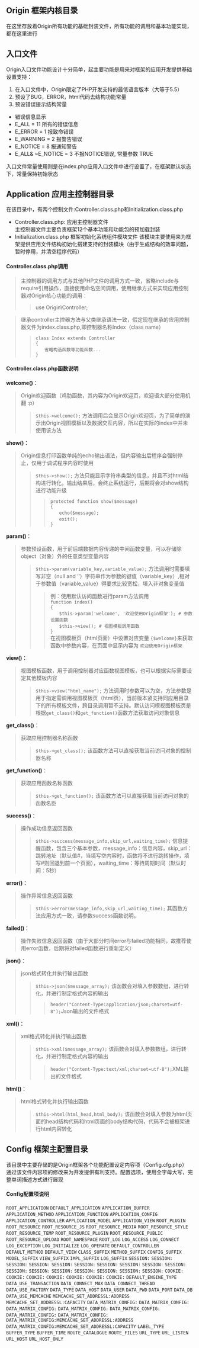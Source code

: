 ## Origin 框架内核目录
在这里存放着Origin所有功能的基础封装文件，所有功能的调用和基本功能实现，都在这里进行
## 入口文件
Origin入口文件功能设计十分简单，起主要功能是用来对框架的应用开发提供基础设置支持：
1) 在入口文件中，Origin限定了PHP开发支持的最低语言版本（大等于5.5）
2) 预设了BUG，ERROR，html代码去结构功能常量
3) 预设错误提示结构常量
- 错误信息显示
- E_ALL = 11 所有的错误信息
- E_ERROR = 1 报致命错误
- E_WARNING = 2 报警告错误
- E_NOTICE = 8 报通知警告
- E_ALL& ~E_NOTICE = 3 不报NOTICE错误, 常量参数 TRUE

入口文件常量使用则是在index.php应用入口文件中进行设置了，在框架默认状态下，常量保持初始状态

## Application 应用主控制器目录
在该目录中，有两个控制文件:Controller.class.php和Initialization.class.php
- Controller.class.php: 应用主控制器文件  
主控制器文件主要负责框架12个基本功能和功能包的预加载封装  
- Initialization.class.php 框架初始化系统组件模块文件
该模块主要使用来为框架提供应用文件结构初始化搭建支持的封装模块（由于生成结构的效率问题，暂时停用，并清空程序代码）


#### Controller.class.php调用
>主控制器的调用方式与其他PHP文件的调用方式一致，省略include与require引用操作，直接使用命名空间调用，使用继承方式来实现应用控制器对Origin核心功能的调用： 
>>use Origin\Controller; 

>继承controller主控器方法与父类继承语法一致，假定现在继承的应用控制器文件为index.class.php,即控制器名称Index（class name）
>>`class Index extends Controller`  
>>`{`  
>>&nbsp;&nbsp;&nbsp;&nbsp;&nbsp;&nbsp;`省略构造函数等功能函数...`  
>>`}`

#### Controller.class.php函数说明
__welcome()__：
> Origin欢迎函数（鸡肋函数，其内容为Origin欢迎页，欢迎语大部分使用机翻 :p）  
>>`$this->welcome();` 方法调用后会显示Origin欢迎页，为了简单的演示出Origin视图模板以及数据交互内容，所以在实际的index中并未使用该方法  

__show()__：
> Origin信息打印函数单纯的echo输出语法，但内容输出后程序会强制停止，仅用于调试程序内容时使用  
>>`$this->show();` 方法只能显示字符串类型的信息，并且不对html结构进行转化，输出结果后，会终止系统运行，后期将会对show结构进行功能升级  
>>>`protected function show($message)`  
>>>`{`  
>>>&nbsp;&nbsp;&nbsp;&nbsp;&nbsp;&nbsp;`echo($message);`  
>>>&nbsp;&nbsp;&nbsp;&nbsp;&nbsp;&nbsp;`exit();`  
>>>`}`

__param()__：
> 参数预设函数，用于前后端数据内容传递的中间函数变量，可以存储除object（对象）外的任意类型变量内容  
>>`$this->param(variable_key,variable_value);` 方法调用时需要填写非空（null and ‘’）字符串作为参数的键值（variable_key）,相对于参数值（variable_value）得要求比较宽松，填入非对象变量值   
>>>例：使用默认访问函数进行param方法调用   
>>>`function index()`  
>>>`{`  
>>> &nbsp;&nbsp;&nbsp;&nbsp;&nbsp;&nbsp;`$this->param('welcome', '欢迎使用Origin框架'); # 参数设置函数`  
>>> &nbsp;&nbsp;&nbsp;&nbsp;&nbsp;&nbsp;`$this->view(); # 视图模板调用函数`  
>>> `}`  
>>> 在视图模板页（html页面）中设置对应变量 `{$welcome}`来获取函数中参数内容，在页面中显示内容为 `欢迎使用Origin框架`

__view()__：
> 视图模板函数，用于调用控制器对应函数视图模板，也可以根据实际需要设定其他模板内容  
>>`$this->view("html_name");` 方法调用时参数可以为空，方法参数是用于指定需调用视图模板页（html页），当前版本紧支持同应用目录下的所有模板文件，跨目录调用暂不支持。默认访问模视图模板页是根据`get_class()`和`get_function()`函数方法获取访问对象信息  

__get_class()__：
> 获取应用控制器名称函数  
>> `$this->get_class();` 该函数方法可以直接获取当前访问对象的控制器名称  

 __get_function()__：
>获取应用函数名称函数  
>> `$this->get_function();` 该函数方法可以直接获取当前访问对象的函数名臣  

__success()__：
> 操作成功信息返回函数  
>> `$this->success(message_info,skip_url,waiting_time);` 信息提醒函数，包含三个基本参数，message_info：信息内容，skip_url：跳转地址（默认值#，当填写空内容时，函数将不进行跳转操作，填写#则回退到前一个页面），waiting_time：等待周期时间（默认时间：5秒）   

__error()__：
> 操作异常信息返回函数  
>> `$this->error(message_info,skip_url,waiting_time);` 其函数方法应用方式一致，请参数success函数说明。

__failed()__：
> 操作失败信息返回函数（由于大部分时间error与failed功能相同，故推荐使用error函数，后期将对failed函数进行重新定义）  

__json()__：
> json格式转化并执行输出函数  
>>`$this->json($message_array);` 该函数会对填入参数数组，进行转化，并进行制定格式内容的输出  
>>> `header("Content-Type:application/json;charset=utf-8");`Json输出的文件格式

__xml()__：
> xml格式转化并执行输出函数  
>>`$this->xml($message_array);` 该函数会对填入参数数组，进行转化，并进行制定格式内容的输出    
>>> `header("Content-Type:text/xml;charset=utf-8");`XML输出的文件格式  

__html()__：
> html格式转化并执行输出函数
>>`$this->html(html_head,html_body);` 该函数会对填入参数为html页面的head结构代码和html页面的body结构代码，代码不会被框架进行html内容转化  

## Config 框架主配置目录
该目录中主要存储的是Origin框架各个功能配置设定内容项（Config.cfg.php）
通过该文件内容项的修改来为开发提供有利支持。配置选项，使用全字母大写，完整单词描述方式进行展现

#### Config配置项说明
`ROOT_APPLICATION`
`DEFAULT_APPLICATION`
`APPLICATION_BUFFER`
`APPLICATION_METHOD`
`APPLICATION_FUNCTION`
`APPLICATION_CONFIG`
`APPLICATION_CONTROLLER`
`APPLICATION_MODEL`
`APPLICATION_VIEW`
`ROOT_PLUGIN`
`ROOT_RESOURCE`
`ROOT_RESOURCE_JS`
`ROOT_RESOURCE_MEDIA`
`ROOT_RESOURCE_STYLE`
`ROOT_RESOURCE_TEMP`
`ROOT_RESOURCE_PLUGIN`
`ROOT_RESOURCE_PUBLIC`
`ROOT_RESOURCE_UPLOAD`
`ROOT_NAMESPACE`
`ROOT_LOG`
`LOG_ACCESS`
`LOG_CONNECT`
`LOG_EXCEPTION`
`LOG_INITIALIZE`
`LOG_OPERATE`
`DEFAULT_CONTROLLER`
`DEFAULT_METHOD`
`DEFAULT_VIEW`
`CLASS_SUFFIX`
`METHOD_SUFFIX`
`CONFIG_SUFFIX`
`MODEL_SUFFIX`
`VIEW_SUFFIX`
`IMPL_SUFFIX`
`LOG_SUFFIX`
`SESSION:`
`SESSION:`
`SESSION:`
`SESSION:`
`SESSION:`
`SESSION:`
`SESSION:`
`SESSION:`
`SESSION:`
`SESSION:`
`SESSION:`
`SESSION:`
`SESSION:`
`SESSION:`
`SESSION:`
`SESSION:`
`SESSION:`
`COOKIE:`
`COOKIE:`
`COOKIE:`
`COOKIE:`
`COOKIE:`
`COOKIE:`
`COOKIE:`
`DEFAULT_ENGINE_TYPE`
`DATA_USE_TRANSACTION`
`DATA_CONNECT_MAX`
`DATA_CONNECT_THREAD`
`DATA_USE_FACTORY`
`DATA_TYPE`
`DATA_HOST`
`DATA_USER`
`DATA_PWD`
`DATA_PORT`
`DATA_DB`
`DATA_USE_MEMCACHE`
`MEMCACHE_SET_ADDRESSL:ADDRESS`
`MEMCACHE_SET_ADDRESSL:CAPACITY`
`DATA_MATRIX_CONFIG:`
`DATA_MATRIX_CONFIG:`
`DATA_MATRIX_CONFIG:`
`DATA_MATRIX_CONFIG:`
`DATA_MATRIX_CONFIG:`
`DATA_MATRIX_CONFIG:`
`DATA_MATRIX_CONFIG:`
`DATA_MATRIX_CONFIG:MEMCACHE_SET_ADDRESSL:ADDRESS`
`DATA_MATRIX_CONFIG:MEMCACHE_SET_ADDRESSL:CAPACITY`
`LABEL_TYPE`
`BUFFER_TYPE`
`BUFFER_TIME`
`ROUTE_CATALOGUE`
`ROUTE_FILES`
`URL_TYPE`
`URL_LISTEN`
`URL_HOST`
`URL_HOST_ONLY`